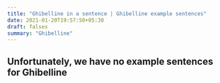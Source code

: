 ```yaml
---
title: "Ghibelline in a sentence | Ghibelline example sentences"
date: 2021-01-20T19:57:50+05:30
draft: falses
summary: "Ghibelline"
---
```

## Unfortunately, we have no example sentences for Ghibelline                 
